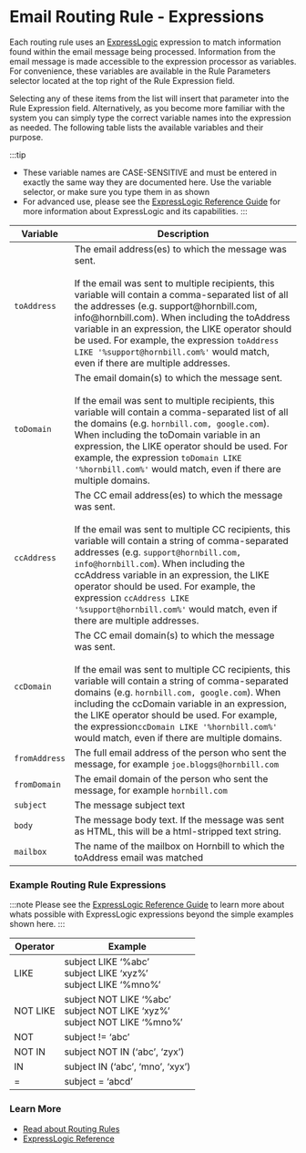 <h1>Email Routing Rule - Expressions</h1>

Each routing rule uses an [ExpressLogic](/esp-fundamentals/reference-guides/express-logic) expression to match information found within the email message being processed. Information from the email message is made accessible to the expression processor as variables. For convenience, these variables are available in the Rule Parameters selector located at the top right of the Rule Expression field.

Selecting any of these items from the list will insert that parameter into the Rule Expression field. Alternatively, as you become more familiar with the system you can simply type the correct variable names into the expression as needed. The following table lists the available variables and their purpose.

:::tip
- These variable names are CASE-SENSITIVE and must be entered in exactly the same way they are documented here.  Use the variable selector, or make sure you type them in as shown
- For advanced use, please see the [ExpressLogic Reference Guide](/esp-fundamentals/reference-guides/express-logic) for more information about ExpressLogic and its capabilities. 
:::

<table class="doc-pretty-table">
    <thead>
        <tr>
            <th noWrap>Variable</th>
            <th>Description</th>
        </tr>
    </thead>
    <tbody>
        <tr>
            <td noWrap><code>toAddress</code></td>
            <td>The email address(es) to which the message was sent.<br><br>If the email was sent to multiple
                recipients, this variable will contain a comma-separated list of all the addresses (e.g.
                support@hornbill.com, info@hornbill.com). When including the toAddress variable in an expression, the
                LIKE operator should be used. For example, the expression
                <code>toAddress LIKE '%support@hornbill.com%'</code> would match, even if there are multiple addresses.
            </td>
        </tr>
        <tr>
            <td noWrap><code>toDomain</code></td>
            <td>The email domain(s) to which the message sent.<br><br>If the email was sent to multiple recipients, this
                variable will contain a comma-separated list of all the domains (e.g.
                <code>hornbill.com, google.com</code>). When including the toDomain variable in an expression, the LIKE
                operator should be used. For example, the expression <code>toDomain LIKE '%hornbill.com%'</code> would
                match, even if there are multiple domains.</td>
        </tr>
        <tr>
            <td noWrap><code>ccAddress</code></td>
            <td>The CC email address(es) to which the message was sent.<br><br>If the email was sent to multiple CC
                recipients, this variable will contain a string of comma-separated addresses (e.g.
                <code>support@hornbill.com, info@hornbill.com</code>). When including the ccAddress variable in an
                expression, the LIKE operator should be used. For example, the expression
                <code>ccAddress LIKE '%support@hornbill.com%'</code> would match, even if there are multiple addresses.
            </td>
        </tr>
        <tr>
            <td noWrap><code>ccDomain</code></td>
            <td>The CC email domain(s) to which the message was sent.<br><br> If the email was sent to multiple CC
                recipients, this variable will contain a string of comma-separated domains (e.g.
                <code>hornbill.com, google.com</code>). When including the ccDomain variable in an expression, the LIKE
                operator should be used. For example, the expression<code>ccDomain LIKE '%hornbill.com%'</code> would
                match, even if there are multiple domains.</td>
        </tr>
        <tr>
            <td noWrap><code>fromAddress</code></td>
            <td>The full email address of the person who sent the message, for example
                <code>joe.bloggs@hornbill.com</code></td>
        </tr>
        <tr>
            <td noWrap><code>fromDomain</code></td>
            <td>The email domain of the person who sent the message, for example <code>hornbill.com</code></td>
        </tr>
        <tr>
            <td noWrap><code>subject</code></td>
            <td>The message subject text</td>
        </tr>
        <tr>
            <td noWrap><code>body</code></td>
            <td>The message body text. If the message was sent as HTML, this will be a html-stripped text string.</td>
        </tr>
        <tr>
            <td noWrap><code>mailbox</code></td>
            <td>The name of the mailbox on Hornbill to which the toAddress email was matched</td>
        </tr>
    </tbody>
</table>

<h3>Example Routing Rule Expressions</h3>

:::note
Please see the [ExpressLogic Reference Guide](/esp-fundamentals/reference-guides/express-logic) to learn more about whats possible with ExpressLogic expressions beyond the simple examples shown here. 
:::

<table class="doc-pretty-table">
    <thead>
        <tr>
            <th>Operator</th>
            <th>Example</th>
        </tr>
    </thead>
    <tbody>
        <tr>
            <td>LIKE</td>
            <td>subject LIKE ‘%abc’<br>subject LIKE ‘xyz%’<br>subject LIKE ‘%mno%’</td>
        </tr>
        <tr>
            <td>NOT LIKE</td>
            <td>subject NOT LIKE ‘%abc’<br>subject NOT LIKE ‘xyz%’<br>subject NOT LIKE ‘%mno%’</td>
        </tr>
        <tr>
            <td>NOT</td>
            <td>subject != ‘abc’</td>
        </tr>
        <tr>
            <td>NOT IN</td>
            <td>subject NOT IN (‘abc’, ‘zyx’)</td>
        </tr>
        <tr>
            <td>IN</td>
            <td>subject IN (‘abc’, ‘mno’, ‘xyx’)</td>
        </tr>
        <tr>
            <td>=</td>
            <td>subject = ‘abcd’</td>
        </tr>
    </tbody>
</table>

<h3>Learn More</h3>

<ul>
    <li><a href="https://docs.hornbill.com/esp-config/email/routing-rules" target="_blank">Read about Routing
            Rules</a></a></li>
    <li><a href="https://docs.hornbill.com/esp-fundamentals/reference-guides/express-logic" target="_blank">ExpressLogic
            Reference</a></a></li>
</ul>
